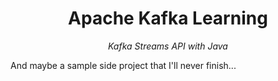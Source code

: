 <div align="center">
  <h1>Apache Kafka Learning</h1>
  <p><i>Kafka Streams API with Java</i></p>
</div>

And maybe a sample side project that I'll never finish...
